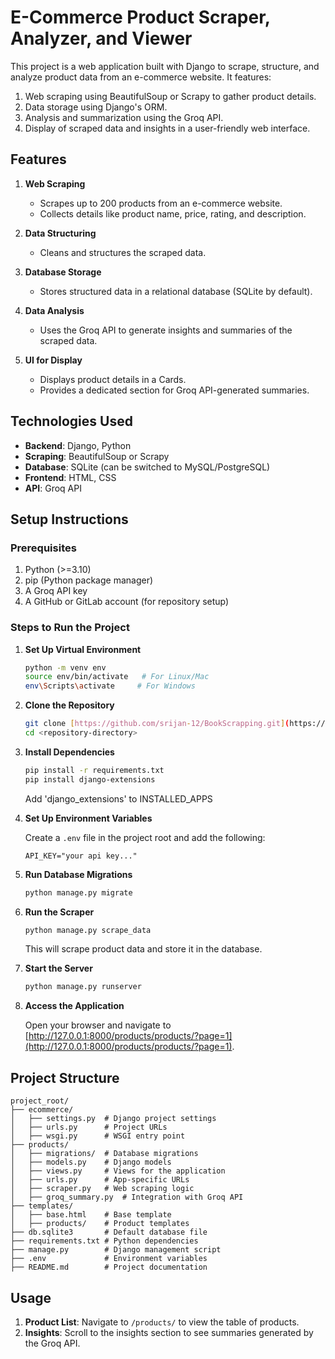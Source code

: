 # E-Commerce Product Scraper, Analyzer, and Viewer

This project is a web application built with Django to scrape, structure, and analyze product data from an e-commerce website. It features:

1. Web scraping using BeautifulSoup or Scrapy to gather product details.
2. Data storage using Django's ORM.
3. Analysis and summarization using the Groq API.
4. Display of scraped data and insights in a user-friendly web interface.

## Features

1. **Web Scraping**
   - Scrapes up to 200 products from an e-commerce website.
   - Collects details like product name, price, rating, and description.

2. **Data Structuring**
   - Cleans and structures the scraped data.

3. **Database Storage**
   - Stores structured data in a relational database (SQLite by default).

4. **Data Analysis**
   - Uses the Groq API to generate insights and summaries of the scraped data.

5. **UI for Display**
   - Displays product details in a Cards.
   - Provides a dedicated section for Groq API-generated summaries.

## Technologies Used

- **Backend**: Django, Python
- **Scraping**: BeautifulSoup or Scrapy
- **Database**: SQLite (can be switched to MySQL/PostgreSQL)
- **Frontend**: HTML, CSS
- **API**: Groq API

## Setup Instructions

### Prerequisites

1. Python (>=3.10)
2. pip (Python package manager)
3. A Groq API key
4. A GitHub or GitLab account (for repository setup)

### Steps to Run the Project


1. **Set Up Virtual Environment**

   ```bash
   python -m venv env
   source env/bin/activate   # For Linux/Mac
   env\Scripts\activate     # For Windows
   ```

2. **Clone the Repository**

   ```bash
   git clone [https://github.com/srijan-12/BookScrapping.git](https://github.com/srijan-12/BookScrapping.git).
   cd <repository-directory>
   ```

3. **Install Dependencies**

   ```bash
   pip install -r requirements.txt
   pip install django-extensions
   ```
   Add 'django_extensions' to INSTALLED_APPS

4. **Set Up Environment Variables**

   Create a `.env` file in the project root and add the following:

   ```env
   API_KEY="your api key..."
   ```

5. **Run Database Migrations**

   ```bash
   python manage.py migrate
   ```

6. **Run the Scraper**

   ```bash
   python manage.py scrape_data
   ```

   This will scrape product data and store it in the database.

7. **Start the Server**

   ```bash
   python manage.py runserver
   ```

8. **Access the Application**

   Open your browser and navigate to [http://127.0.0.1:8000/products/products/?page=1](http://127.0.0.1:8000/products/products/?page=1).

## Project Structure

```plaintext
project_root/
├── ecommerce/
│   ├── settings.py  # Django project settings
│   ├── urls.py      # Project URLs
│   ├── wsgi.py      # WSGI entry point
├── products/
│   ├── migrations/  # Database migrations
│   ├── models.py    # Django models
│   ├── views.py     # Views for the application
│   ├── urls.py      # App-specific URLs
│   ├── scraper.py   # Web scraping logic
│   ├── groq_summary.py  # Integration with Groq API
├── templates/
│   ├── base.html    # Base template
│   ├── products/    # Product templates
├── db.sqlite3       # Default database file
├── requirements.txt # Python dependencies
├── manage.py        # Django management script
├── .env             # Environment variables
├── README.md        # Project documentation
```

## Usage

1. **Product List**: Navigate to `/products/` to view the table of products.
2. **Insights**: Scroll to the insights section to see summaries generated by the Groq API.


